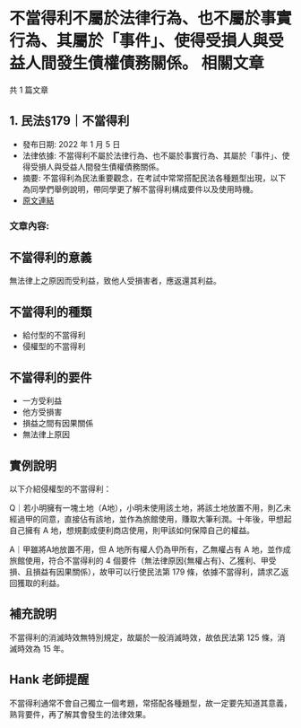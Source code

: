 # 不當得利不屬於法律行為、也不屬於事實行為、其屬於「事件」、使得受損人與受益人間發生債權債務關係。 相關文章

共 1 篇文章

## 1. 民法§179｜不當得利

- 發布日期: 2022 年 1 月 5 日
- 法律依據: 不當得利不屬於法律行為、也不屬於事實行為、其屬於「事件」、使得受損人與受益人間發生債權債務關係。
- 摘要: 不當得利為民法重要觀念，在考試中常常搭配民法各種題型出現，以下為同學們舉例說明，帶同學更了解不當得利構成要件以及使用時機。
- [原文連結](https://www.jasper-realestate.com/%e6%b0%91%e6%b3%95179%e4%b8%8d%e7%95%b6%e5%be%97%e5%88%a9/)

### 文章內容:

## 不當得利的意義

無法律上之原因而受利益，致他人受損害者，應返還其利益。

## 不當得利的種類

- 給付型的不當得利
- 侵權型的不當得利

## 不當得利的要件

- 一方受利益
- 他方受損害
- 損益之間有因果關係
- 無法律上原因

## 實例說明

以下介紹侵權型的不當得利：

Q｜若小明擁有一塊土地（A地），小明未使用該土地，將該土地放置不用，則乙未經過甲的同意，直接佔有該地，並作為旅館使用，賺取大筆利潤。十年後，甲想起自己擁有 A 地，想規劃成便利商店使用，則甲該如何保障自己的權益。

A｜甲雖將A地放置不用，但 A 地所有權人仍為甲所有，乙無權占有 A 地，並作成旅館使用，符合不當得利的 4 個要件（無法律原因{無權占有}、乙獲利、甲受損、且損益有因果關係），故甲可以行使民法第 179 條，依據不當得利，請求乙返回獲取的利益。

## 補充說明

不當得利的消滅時效無特別規定，故屬於一般消滅時效，故依民法第 125 條，消滅時效為 15 年。

## Hank 老師提醒

不當得利通常不會自己獨立一個考題，常搭配各種題型，故一定要先知道其意義，熟背要件，再了解其會發生的法律效果。